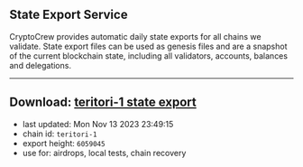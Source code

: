 ## State Export Service
CryptoCrew provides automatic daily state exports for all chains we validate. State export files can be used as genesis files and are a snapshot of the current blockchain state, including all validators, accounts, balances and delegations.

---
**Download: [teritori-1 state export](https://dl.ccvalidators.com/SERVICE/teritori/teritori-1_export_6059045.json)**
---

- last updated: Mon Nov 13 2023 23:49:15
- chain id: `teritori-1`
- export height: `6059045`
- use for: airdrops, local tests, chain recovery
